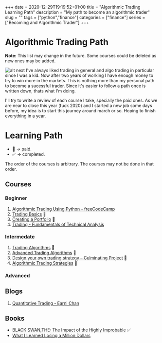+++ 
date = 2020-12-29T19:19:52+01:00
title = "Algorithmic Trading Learning Path"
description = "My path to become an algorithmic trader"
slug = "" 
tags = ["python","finance"]
categories = ["finance"]
series = ["Becoming and Algorithmic Trader"]
+++


# Algorithmic Trading Path
**Note:** This list may change in the future. Some courses could be deleted as new ones may be added.

![alt next](/images/post/algo_trading_path/chart.png)
I've always liked trading in general and algo trading in particular since I was a kid. Now after two years of working I have enough money to try to win more in the markets. This is nothing more than my personal path to become a sucessful trader. Since it's easier to follow a path once is written down, thats what I'm doing.

I'll try to write a review of each course I take, specially the paid ones. As we are near to close this year (fuck 2020) and I started a new job some days before, my idea is to start this journey around march or so. Hoping to finish everything in a year.


# Learning Path
 * 💸 -> paid.
 * ✅ -> completed.

The order of the courses is arbitrary. The courses may not be done in that order.
## Courses
### Beginner
 1. [Algorithmic Trading Using Python - freeCodeCamp](https://www.youtube.com/watch?v=xfzGZB4HhEE)
 2. [Trading Basics](https://www.coursera.org/learn/trading-basics?specialization=trading-strategy) 💸
 3. [Creating a Portfolio](https://www.coursera.org/learn/investment-portfolio?specialization=trading-strategy) 💸
 4. [Trading - Fundamentals of Technical Analysis](https://www.edx.org/es/course/trading-fundamentals-of-technical-analysis)

### Intermedate
 1. [Trading Algorithms](https://www.coursera.org/learn/trading-algorithm?specialization=trading-strategy) 💸
 2. [Advanced Trading Algorithms](https://www.coursera.org/learn/advanced-trading-algorithms?specialization=trading-strategy) 💸
 3. [Design your own trading strategy – Culminating Project](https://www.coursera.org/learn/design-trading-strategy-culminating-project) 💸
 4. [Algorithmic Trading Strategies](https://www.experfy.com/training/courses/algorithmic-trading-strategies) 💸
### Advanced

## Blogs
 1. [Quantitative Trading - Earni Chan](http://epchan.blogspot.com/)

## Books
 * [BLACK SWAN,THE: The Impact of the Highly Improbable](https://www.amazon.es/Black-Swan-Impact-Highly-Improbable/dp/0141034599) ✅
 * [What I Learned Losing a Million Dollars](https://www.amazon.es/Learned-Million-Columbia-Business-Publishing/dp/0231164688/ref=sr_1_1?__mk_es_ES=%C3%85M%C3%85%C5%BD%C3%95%C3%91&dchild=1&keywords=What+I+Learned+Losing+a+Million+Dollars&qid=1609271993&quartzVehicle=77-976&replacementKeywords=what+learned+losing+a+million+dollars&sr=8-1)

